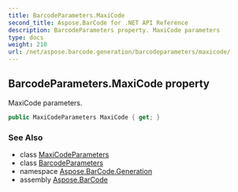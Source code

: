 ```yaml
---
title: BarcodeParameters.MaxiCode
second_title: Aspose.BarCode for .NET API Reference
description: BarcodeParameters property. MaxiCode parameters
type: docs
weight: 210
url: /net/aspose.barcode.generation/barcodeparameters/maxicode/
---
```

## BarcodeParameters.MaxiCode property

MaxiCode parameters.

```csharp
public MaxiCodeParameters MaxiCode { get; }
```

### See Also

* class [MaxiCodeParameters](../../maxicodeparameters/)
* class [BarcodeParameters](../)
* namespace [Aspose.BarCode.Generation](../../barcodeparameters/)
* assembly [Aspose.BarCode](../../../)


